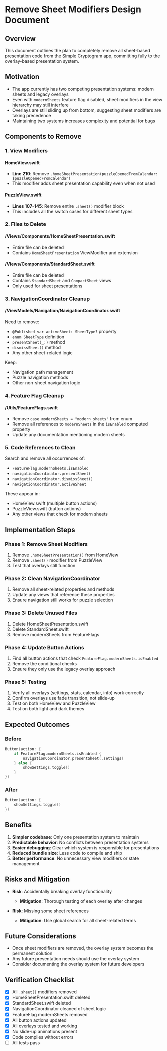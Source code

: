 # Remove Sheet Modifiers Design Document

## Overview
This document outlines the plan to completely remove all sheet-based presentation code from the Simple Cryptogram app, committing fully to the overlay-based presentation system.

## Motivation
- The app currently has two competing presentation systems: modern sheets and legacy overlays
- Even with `modernSheets` feature flag disabled, sheet modifiers in the view hierarchy may still interfere
- Overlays are still sliding up from bottom, suggesting sheet modifiers are taking precedence
- Maintaining two systems increases complexity and potential for bugs

## Components to Remove

### 1. View Modifiers

#### HomeView.swift
- **Line 210**: Remove `.homeSheetPresentation(puzzleOpenedFromCalendar: $puzzleOpenedFromCalendar)`
- This modifier adds sheet presentation capability even when not used

#### PuzzleView.swift
- **Lines 107-145**: Remove entire `.sheet()` modifier block
- This includes all the switch cases for different sheet types

### 2. Files to Delete

#### /Views/Components/HomeSheetPresentation.swift
- Entire file can be deleted
- Contains `HomeSheetPresentation` ViewModifier and extension

#### /Views/Components/StandardSheet.swift
- Entire file can be deleted
- Contains `StandardSheet` and `CompactSheet` views
- Only used for sheet presentations

### 3. NavigationCoordinator Cleanup

#### /ViewModels/Navigation/NavigationCoordinator.swift
Need to remove:
- `@Published var activeSheet: SheetType?` property
- `enum SheetType` definition
- `presentSheet(_:)` method
- `dismissSheet()` method
- Any other sheet-related logic

Keep:
- Navigation path management
- Puzzle navigation methods
- Other non-sheet navigation logic

### 4. Feature Flag Cleanup

#### /Utils/FeatureFlags.swift
- Remove `case modernSheets = "modern_sheets"` from enum
- Remove all references to `modernSheets` in the `isEnabled` computed property
- Update any documentation mentioning modern sheets

### 5. Code References to Clean

Search and remove all occurrences of:
- `FeatureFlag.modernSheets.isEnabled`
- `navigationCoordinator.presentSheet(`
- `navigationCoordinator.dismissSheet()`
- `navigationCoordinator.activeSheet`

These appear in:
- HomeView.swift (multiple button actions)
- PuzzleView.swift (button actions)
- Any other views that check for modern sheets

## Implementation Steps

### Phase 1: Remove Sheet Modifiers
1. Remove `.homeSheetPresentation()` from HomeView
2. Remove `.sheet()` modifier from PuzzleView
3. Test that overlays still function

### Phase 2: Clean NavigationCoordinator
1. Remove all sheet-related properties and methods
2. Update any views that reference these properties
3. Ensure navigation still works for puzzle selection

### Phase 3: Delete Unused Files
1. Delete HomeSheetPresentation.swift
2. Delete StandardSheet.swift
3. Remove modernSheets from FeatureFlags

### Phase 4: Update Button Actions
1. Find all button actions that check `FeatureFlag.modernSheets.isEnabled`
2. Remove the conditional checks
3. Ensure they only use the legacy overlay approach

### Phase 5: Testing
1. Verify all overlays (settings, stats, calendar, info) work correctly
2. Confirm overlays use fade transition, not slide-up
3. Test on both HomeView and PuzzleView
4. Test on both light and dark themes

## Expected Outcomes

### Before
```swift
Button(action: {
    if FeatureFlag.modernSheets.isEnabled {
        navigationCoordinator.presentSheet(.settings)
    } else {
        showSettings.toggle()
    }
})
```

### After
```swift
Button(action: {
    showSettings.toggle()
})
```

## Benefits
1. **Simpler codebase**: Only one presentation system to maintain
2. **Predictable behavior**: No conflicts between presentation systems
3. **Easier debugging**: Clear which system is responsible for presentations
4. **Reduced bundle size**: Less code to compile and ship
5. **Better performance**: No unnecessary view modifiers or state management

## Risks and Mitigation
- **Risk**: Accidentally breaking overlay functionality
  - **Mitigation**: Thorough testing of each overlay after changes
  
- **Risk**: Missing some sheet references
  - **Mitigation**: Use global search for all sheet-related terms

## Future Considerations
- Once sheet modifiers are removed, the overlay system becomes the permanent solution
- Any future presentation needs should use the overlay system
- Consider documenting the overlay system for future developers

## Verification Checklist
- [x] All `.sheet()` modifiers removed
- [x] HomeSheetPresentation.swift deleted
- [x] StandardSheet.swift deleted
- [x] NavigationCoordinator cleaned of sheet logic
- [x] FeatureFlag modernSheets removed
- [x] All button actions updated
- [x] All overlays tested and working
- [x] No slide-up animations present
- [x] Code compiles without errors
- [ ] All tests pass